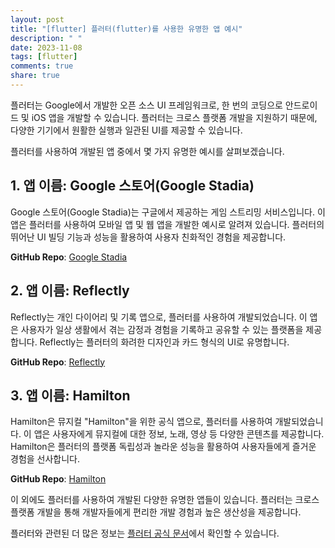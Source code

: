 ```yaml
---
layout: post
title: "[flutter] 플러터(flutter)를 사용한 유명한 앱 예시"
description: " "
date: 2023-11-08
tags: [flutter]
comments: true
share: true
---
```


플러터는 Google에서 개발한 오픈 소스 UI 프레임워크로, 한 번의 코딩으로 안드로이드 및 iOS 앱을 개발할 수 있습니다. 플러터는 크로스 플랫폼 개발을 지원하기 때문에, 다양한 기기에서 원활한 실행과 일관된 UI를 제공할 수 있습니다.

플러터를 사용하여 개발된 앱 중에서 몇 가지 유명한 예시를 살펴보겠습니다.

## 1. 앱 이름: Google 스토어(Google Stadia)

Google 스토어(Google Stadia)는 구글에서 제공하는 게임 스트리밍 서비스입니다. 이 앱은 플러터를 사용하여 모바일 앱 및 웹 앱을 개발한 예시로 알려져 있습니다. 플러터의 뛰어난 UI 빌딩 기능과 성능을 활용하여 사용자 친화적인 경험을 제공합니다.

**GitHub Repo**: [Google Stadia](https://github.com/flutter/stadia)

## 2. 앱 이름: Reflectly

Reflectly는 개인 다이어리 및 기록 앱으로, 플러터를 사용하여 개발되었습니다. 이 앱은 사용자가 일상 생활에서 겪는 감정과 경험을 기록하고 공유할 수 있는 플랫폼을 제공합니다. Reflectly는 플러터의 화려한 디자인과 카드 형식의 UI로 유명합니다.

**GitHub Repo**: [Reflectly](https://github.com/EvolabTeam/reflectly)

## 3. 앱 이름: Hamilton

Hamilton은 뮤지컬 "Hamilton"을 위한 공식 앱으로, 플러터를 사용하여 개발되었습니다. 이 앱은 사용자에게 뮤지컬에 대한 정보, 노래, 영상 등 다양한 콘텐츠를 제공합니다. Hamilton은 플러터의 플랫폼 독립성과 놀라운 성능을 활용하여 사용자들에게 즐거운 경험을 선사합니다.

**GitHub Repo**: [Hamilton](https://github.com/jayakornk/flutter_hamilton_app)

이 외에도 플러터를 사용하여 개발된 다양한 유명한 앱들이 있습니다. 플러터는 크로스 플랫폼 개발을 통해 개발자들에게 편리한 개발 경험과 높은 생산성을 제공합니다.

플러터와 관련된 더 많은 정보는 [플러터 공식 문서](https://flutter.dev)에서 확인할 수 있습니다.